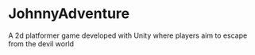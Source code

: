 # JohnnyAdventure
 A 2d platformer game developed with Unity where players aim to escape from the devil world
